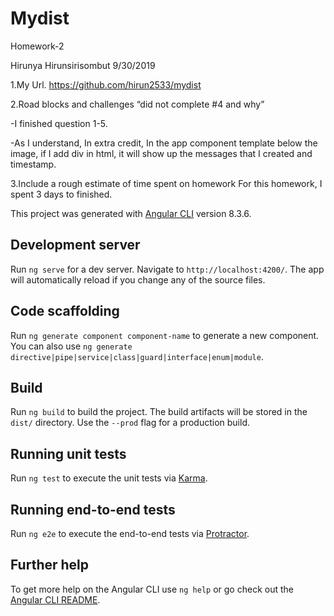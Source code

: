 # Mydist

Homework-2

Hirunya Hirunsirisombut
9/30/2019

1.My Url.
https://github.com/hirun2533/mydist


2.Road blocks and challenges “did not complete #4 and why”
 
-I finished question 1-5.

-As I understand, In extra credit, In the app component template below the image, if I add div in html, it will show up the messages that I created and timestamp. 


3.Include a rough estimate of time spent on homework
 For this homework, I spent 3 days to finished. 


This project was generated with [Angular CLI](https://github.com/angular/angular-cli) version 8.3.6.

## Development server

Run `ng serve` for a dev server. Navigate to `http://localhost:4200/`. The app will automatically reload if you change any of the source files.

## Code scaffolding

Run `ng generate component component-name` to generate a new component. You can also use `ng generate directive|pipe|service|class|guard|interface|enum|module`.

## Build

Run `ng build` to build the project. The build artifacts will be stored in the `dist/` directory. Use the `--prod` flag for a production build.

## Running unit tests

Run `ng test` to execute the unit tests via [Karma](https://karma-runner.github.io).

## Running end-to-end tests

Run `ng e2e` to execute the end-to-end tests via [Protractor](http://www.protractortest.org/).

## Further help

To get more help on the Angular CLI use `ng help` or go check out the [Angular CLI README](https://github.com/angular/angular-cli/blob/master/README.md).
